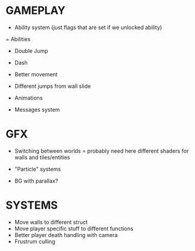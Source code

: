 # GAMEPLAY

- Ability system (just flags that are set if we unlocked ability)

= Abilities
 - Double Jump
 - Dash

- Better movement
- Different jumps from wall slide

- Animations

- Messages system


# GFX

- Switching between worlds 
    = probably need here different shaders for walls and tiles/entities

- "Particle" systems

- BG with parallax?

# SYSTEMS

- Move walls to different struct
- Move player specific stuff to different functions
- Better player death handling with camera
- Frustrum culling